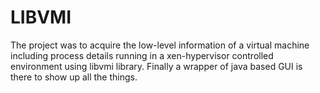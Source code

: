 # LIBVMI
The project was to acquire the low-level information of a virtual machine including process details running in a xen-hypervisor controlled environment using libvmi library. Finally a wrapper of java based GUI is there to show up all the things.
